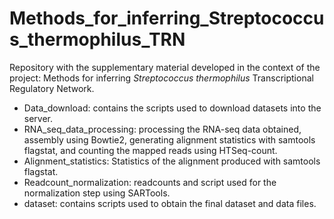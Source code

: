 # Methods_for_inferring_Streptococcus_thermophilus_TRN
Repository with the supplementary material developed in the context of the project: Methods for inferring *Streptococcus thermophilus* Transcriptional Regulatory Network. 

- Data_download: contains the scripts used to download datasets into the server. 
- RNA_seq_data_processing: processing the RNA-seq data obtained, assembly using Bowtie2, generating alignment statistics with samtools flagstat, and counting the mapped reads using HTSeq-count.
- Alignment_statistics: Statistics of the alignment produced with samtools flagstat. 
- Readcount_normalization: readcounts and script used for the normalization step using SARTools. 
- dataset: contains scripts used to obtain the final dataset and data files. 


